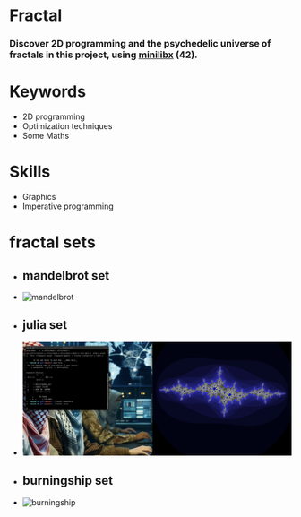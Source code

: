 # Fractal 

### Discover 2D programming and the psychedelic universe of fractals in this project, using [minilibx](https://harm-smits.github.io/42docs/libs/minilibx.html) (42). 

#  Keywords

- 2D programming
- Optimization techniques
- Some Maths

# Skills

- Graphics
- Imperative programming 

# fractal sets
- ## mandelbrot set
- ![mandelbrot](Subject/mandelbrot.png)
- ##  julia set
- ![julia](Subject/julia.png)
- ## burningship set
- ![burningship](Subject/burninfship.png)


